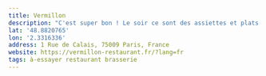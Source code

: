 ```yaml
---
title: Vermillon
description: "C'est super bon ! Le soir ce sont des assiettes et plats entre 7 et 18 € à partager."
lat: '48.8820765'
lon: '2.3316336'
address: 1 Rue de Calais, 75009 Paris, France
website: https://vermillon-restaurant.fr/?lang=fr
tags: à-essayer restaurant brasserie
---
```

